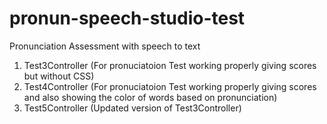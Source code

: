 # pronun-speech-studio-test
Pronunciation Assessment with speech to text

1. Test3Controller (For pronuciatoion Test working properly giving scores but without CSS)
2. Test4Controller  (For pronuciatoion Test working properly  giving scores and also showing the color of words based on pronunciation)
3. Test5Controller  (Updated version of Test3Controller)